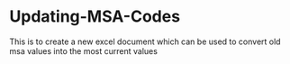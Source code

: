 # Updating-MSA-Codes
This is to create a new excel document which can be used to convert old msa values into the most current values
